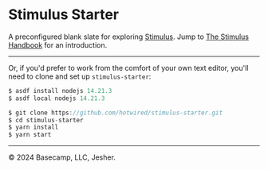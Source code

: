 # Stimulus Starter

A preconfigured blank slate for exploring [Stimulus](https://github.com/hotwired/stimulus). Jump to [The Stimulus Handbook](https://stimulus.hotwired.dev/handbook/introduction) for an introduction.

---
Or, if you'd prefer to work from the comfort of your own text editor, you'll need to clone and set up `stimulus-starter`:

```javascript
$ asdf install nodejs 14.21.3
$ asdf local nodejs 14.21.3

$ git clone https://github.com/hotwired/stimulus-starter.git
$ cd stimulus-starter
$ yarn install
$ yarn start
```

---

© 2024 Basecamp, LLC, Jesher.
